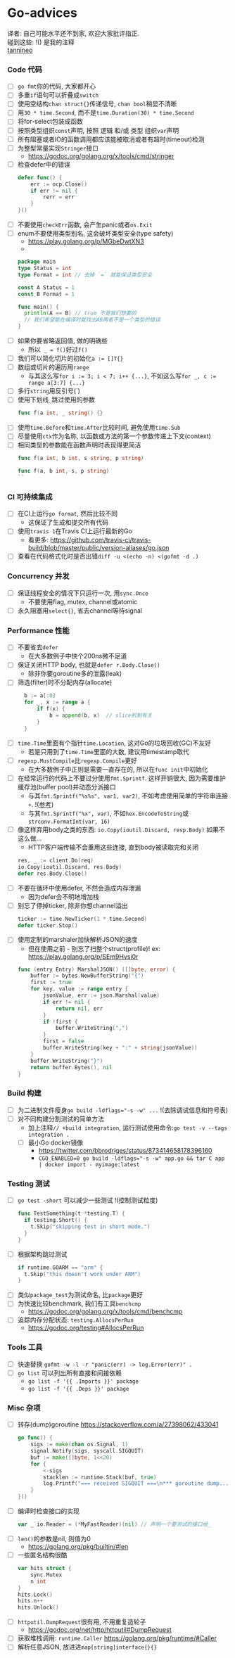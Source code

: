 # Go-advices
译者: 自己可能水平还不到家, 欢迎大家批评指正.  
碰到这些: !() 是我的注释  
[tannineo](https://github.com/tannineo)  

### Code 代码
- [ ] `go fmt`你的代码, 大家都开心
- [ ] 多重`if`语句可以折叠成`switch`
- [ ] 使用空结构`chan struct{}`传递信号, `chan bool`稍显不清晰
- [ ] 用`30 * time.Second`, 而不是`time.Duration(30) * time.Second`
- [ ] 将for-select包装成函数
- [ ] 按照类型组织`const`声明, 按照 逻辑 和/或 类型 组织`var`声明
- [ ] 所有阻塞或者IO的函数调用都应该能被取消或者有超时(timeout)检测
- [ ] 为整型常量实现`Stringer`接口
  - https://godoc.org/golang.org/x/tools/cmd/stringer 
- [ ] 检查defer中的错误
  ```go
  defer func() {
      err := ocp.Close()
      if err != nil {
          rerr = err
      }
  }()
  ```
- [ ] 不要使用`checkErr`函数, 会产生panic或者`os.Exit`
- [ ] enum不要使用类型别名, 这会破坏类型安全(type safety)
  - https://play.golang.org/p/MGbeDwtXN3
  -
  ```go
  package main
  type Status = int
  type Format = int // 去掉 `=` 就能保证类型安全

  const A Status = 1
  const B Format = 1

  func main() {
    println(A == B) // true 不是我们想要的
    // 我们希望能在编译时就找出AB两者不是一个类型的错误
  }
  ```
- [ ] 如果你要省略返回值, 做的明确些
  - 所以` _ = f()`好过`f()`
- [ ] 我们可以简化切片的初始化`a := []T{}`
- [ ] 数组或切片的遍历用`range`
  - 与其这么写`for i := 3; i < 7; i++ {...}`, 不如这么写`for _, c := range a[3:7] {...}`
- [ ] 多行`string`用反引号(\`)
- [ ] 使用下划线`_`跳过使用的参数
  ```go
  func f(a int, _ string() {}
  ```
- [ ] 使用`time.Before`和`time.After`比较时间, 避免使用`time.Sub`
- [ ] 尽量使用`ctx`作为名称, 以函数或方法的第一个参数传递上下文(context)
- [ ] 相同类型的参数能在函数声明时表现得更简洁
  ```go
  func f(a int, b int, s string, p string)
  ```
  ```go
  func f(a, b int, s, p string)
  ``

### CI 可持续集成
- [ ] 在CI上运行`go format`, 然后比较不同
  - 这保证了生成和提交所有代码
- [ ] 使用`travis 1`在Travis CI上运行最新的Go
  - 看更多: https://github.com/travis-ci/travis-build/blob/master/public/version-aliases/go.json
- [ ] 查看在代码格式化时是否出错`diff -u <(echo -n) <(gofmt -d .)`

### Concurrency 并发
- [ ] 保证线程安全的情况下只运行一次, 用`sync.Once`
  - 不要使用flag, mutex, channel或atomic
- [ ] 永久阻塞用`select{}`, 省去channel等待signal

### Performance 性能
- [ ] 不要省去`defer`
  - 在大多数例子中快个200ns微不足道
- [ ] 保证关闭HTTP body, 也就是`defer r.Body.Close()`
  - 除非你要goroutine多的泄露(leak)
- [ ] 筛选(filter)时不分配内存(allocate)
  ```go
    b := a[:0]
    for _, x := range a {
        if f(x) {
            b = append(b, x)  // slice机制有关
        }
    }
  ```
- [ ] `time.Time`里面有个指针`time.Location`, 这对Go的垃圾回收(GC)不友好
  - 若是只用到了`time.Time`里面的大数, 建议用timestamp取代
- [ ] `regexp.MustCompile`比`regexp.Compile`更好
  - 在大多数例子中正则是需要一直存在的, 所以在`func init`中初始化
- [ ] 在经常运行的代码上不要过分使用`fmt.Sprintf`. 这样开销很大, 因为需要维护缓存池(buffer pool)并动态分派接口
  - 与其`fmt.Sprintf("%s%s", var1, var2)`, 不如考虑使用简单的字符串连接`+`.
    !([参考](https://sheepbao.github.io/post/golang_string_connect_performance/))
  - 与其`fmt.Sprintf("%x", var)`, 不如`hex.EncodeToString`或`strconv.FormatInt(var, 16)`
- [ ] 像这样弃用body之类的东西: `io.Copy(ioutil.Discard, resp.Body)` 如果不这么做...
  - HTTP客户端传输不会重用这些连接, 直到body被读取完和关闭
  ```go
  res, _ := client.Do(req)
  io.Copy(ioutil.Discard, res.Body)
  defer res.Body.Close()
  ```
- [ ] 不要在循环中使用defer, 不然会造成内存泄漏
  - 因为defer会不明地增加栈
- [ ] 别忘了停掉ticker, 除非你想channel溢出
  ```go
  ticker := time.NewTicker(1 * time.Second)
  defer ticker.Stop()
  ```
- [ ] 使用定制的marshaler加快解析JSON的速度
  - 但在使用之前 - 别忘了扫整个struct(profile)! ex: https://play.golang.org/p/SEm9Hvsi0r
  ```go
  func (entry Entry) MarshalJSON() ([]byte, error) {
      buffer := bytes.NewBufferString("{")
      first := true
      for key, value := range entry {
          jsonValue, err := json.Marshal(value)
          if err != nil {
              return nil, err
          }
          if !first {
              buffer.WriteString(",")
          }
          first = false
          buffer.WriteString(key + ":" + string(jsonValue))
      }
      buffer.WriteString("}")
      return buffer.Bytes(), nil
  }
  ```

### Build 构建
- [ ] 为二进制文件瘦身`go build -ldflags="-s -w" ...` !(去除调试信息和符号表)
- [ ] 对不同构建分割测试的简单方法
  - 加上注释`// +build integration`, 运行测试使用命令:`go test -v --tags integration .`
  - [ ] 最小Go docker镜像
    - https://twitter.com/bbrodriges/status/873414658178396160
    - `CGO_ENABLED=0 go build -ldflags="-s -w" app.go && tar C app | docker import - myimage:latest`

### Testing 测试
- [ ] `go test -short` 可以减少一些测试 !(控制测试粒度)
  ```go
  func TestSomething(t *testing.T) {
    if testing.Short() {
      t.Skip("skipping test in short mode.")
    }
  }
  ```
- [ ] 根据架构跳过测试
  ```go
  if runtime.GOARM == "arm" {
    t.Skip("this doesn't work under ARM")
  }
  ```
- [ ] 类似`package_test`为测试命名, 比`package`更好
- [ ] 为快速比较benchmark, 我们有工具`benchcmp`
  - https://godoc.org/golang.org/x/tools/cmd/benchcmp
- [ ] 追踪内存分配状态: `testing.AllocsPerRun`
  - https://godoc.org/testing#AllocsPerRun

### Tools 工具
- [ ] 快速替换 `gofmt -w -l -r "panic(err) -> log.Error(err)" .`
- [ ] `go list` 可以列出所有直接和间接依赖
  - `go list -f '{{ .Imports }}' package`
  - `go list -f '{{ .Deps }}' package`

### Misc 杂项
- [ ] 转存(dump)goroutine https://stackoverflow.com/a/27398062/433041
  ```go
  go func() {
      sigs := make(chan os.Signal, 1)
      signal.Notify(sigs, syscall.SIGQUIT)
      buf := make([]byte, 1<<20)
      for {
          <-sigs
          stacklen := runtime.Stack(buf, true)
          log.Printf("=== received SIGQUIT ===\n*** goroutine dump...\n%s\n*** end\n", buf[:stacklen])
      }
  }()
  ```
- [ ] 编译时检查接口的实现
  ```go
  var _ io.Reader = (*MyFastReader)(nil) // 声明一个要测试的接口给_
  ```
- [ ] `len()`的参数是nil, 则值为0
  - https://golang.org/pkg/builtin/#len
- [ ] 一些匿名结构很酷
  ```go
  var hits struct {
      sync.Mutex
      n int
  }
  hits.Lock()
  hits.n++
  hits.Unlock()
  ```
- [ ] `httputil.DumpRequest`很有用, 不用重复造轮子
  - https://godoc.org/net/http/httputil#DumpRequest
- [ ] 获取堆栈调用: `runtime.Caller` https://golang.org/pkg/runtime/#Caller
- [ ] 解析任意JSON, 放进进`map[string]interface{}{}`
